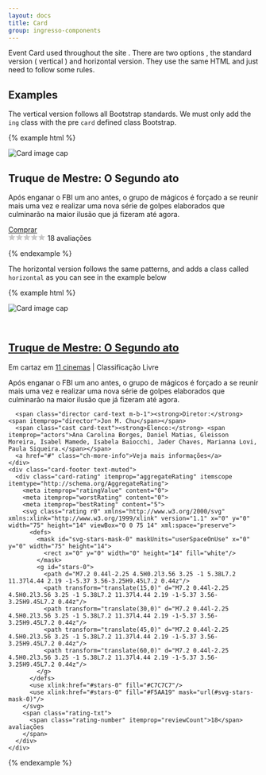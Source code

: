 ```yaml
---
layout: docs
title: Card
group: ingresso-components
---
```


Event Card used throughout the site . There are two options , the standard version ( vertical ) and horizontal version. They use the same HTML and just need to follow some rules.

## Examples


The vertical version follows all Bootstrap standards. We must only add the `ing` class with the pre `card` defined class Bootstrap.

{% example html %}

<article class="card ing" itemscope itemtype="http://schema.org/Movie">
  <meta itemprop="dateCreated" content="2016-06-17">
  <meta itemprop="director" content="Jon M. Chu">
  <img class="card-img-top w-100" itemprop="image" src="https://ingresso-a.akamaihd.net/img/cinema/cartaz/13758_d.jpg" alt="Card image cap">
  <div class="card-block">
    <h1 class="card-title" itemprop="name">Truque de Mestre: O Segundo ato</h1>
    <p class="card-text" itemprop="description">Após enganar o FBI um ano antes, o grupo de mágicos é forçado a se reunir mais uma vez e realizar uma nova série de golpes elaborados que culminarão na maior ilusão que já fizeram até agora.</p>
    <a href="#" class="btn btn-primary">Comprar</a>
  </div>
  <div class="card-footer text-muted text-xs-center">
    <div class="card-rating" itemprop="aggregateRating" itemscope itemtype="http://schema.org/AggregateRating">
      <meta itemprop="ratingValue" content="0">
      <meta itemprop="worstRating" content="0">
      <meta itemprop="bestRating" content="5">
      <svg class="rating r0" xmlns="http://www.w3.org/2000/svg" xmlns:xlink="http://www.w3.org/1999/xlink" version="1.1" x="0" y="0" width="75" height="14" viewBox="0 0 75 14" xml:space="preserve">
        <defs>
          <mask id="svg-stars-mask-0" maskUnits="userSpaceOnUse" x="0" y="0" width="75" height="14">
            <rect x="0" y="0" width="0" height="14" fill="white"/>
          </mask>
          <g id="stars-0">
            <path d="M7.2 0.44l-2.25 4.5H0.2l3.56 3.25 -1 5.38L7.2 11.37l4.44 2.19 -1-5.37 3.56-3.25H9.45L7.2 0.44z"/>
            <path transform="translate(15,0)" d="M7.2 0.44l-2.25 4.5H0.2l3.56 3.25 -1 5.38L7.2 11.37l4.44 2.19 -1-5.37 3.56-3.25H9.45L7.2 0.44z"/>
            <path transform="translate(30,0)" d="M7.2 0.44l-2.25 4.5H0.2l3.56 3.25 -1 5.38L7.2 11.37l4.44 2.19 -1-5.37 3.56-3.25H9.45L7.2 0.44z"/>
            <path transform="translate(45,0)" d="M7.2 0.44l-2.25 4.5H0.2l3.56 3.25 -1 5.38L7.2 11.37l4.44 2.19 -1-5.37 3.56-3.25H9.45L7.2 0.44z"/>
            <path transform="translate(60,0)" d="M7.2 0.44l-2.25 4.5H0.2l3.56 3.25 -1 5.38L7.2 11.37l4.44 2.19 -1-5.37 3.56-3.25H9.45L7.2 0.44z"/>
          </g>
        </defs>
        <use xlink:href="#stars-0" fill="#C7C7C7"/>
        <use xlink:href="#stars-0" fill="#F5AA19" mask="url(#svg-stars-mask-0)"/>
      </svg>
      <span class="rating-txt">
        <span class="rating-number" itemprop="reviewCount">18</span> avaliações
      </span>
    </div>
  </div>
</article>

{% endexample %}


The horizontal version follows the same patterns, and adds a class called `horizontal` as you can see in the example below

{% example html %}

<article class="card ing horizontal" itemscope itemtype="http://schema.org/Movie">
  <meta itemprop="dateCreated" content="2016-06-17">
  <meta itemprop="director" content="Jon M. Chu">
  <img class="card-img-top" itemprop="image" src="https://ingresso-a.akamaihd.net/img/cinema/cartaz/13758_d.jpg" alt="Card image cap">
  <div class="card-wp">
    <div class="card-block">
      <svg class="svg-icon ic-cinema" width="30" height="30">
          <use xmlns:xlink="http://www.w3.org/1999/xlink" xlink:href="#icon-movie"></use>
      </svg>
      <h1 class="card-title d-inline-block" itemprop="name"><a href="">Truque de Mestre: O Segundo ato</a></h1>
      <span class="ch-condition">Em cartaz em <a href="">11 cinemas</a> | Classificação Livre</span>
      <p class="card-text" itemprop="description">Após enganar o FBI um ano antes, o grupo de mágicos é forçado a se reunir mais uma vez e realizar uma nova série de golpes elaborados que culminarão na maior ilusão que já fizeram até agora.</p>

      <span class="director card-text m-b-1"><strong>Diretor:</strong> <span itemprop="director">Jon M. Chu</span></span>
      <span class="cast card-text"><strong>Elenco:</strong> <span itemprop="actors">Ana Carolina Borges, Daniel Matias, Gleisson Moreira, Isabel Mamede, Isabela Baiocchi, Jader Chaves, Marianna Lovi, Paula Siqueira.</span></span>
      <a href="#" class="ch-more-info">Veja mais informações</a>  
    </div>
    <div class="card-footer text-muted">
      <div class="card-rating" itemprop="aggregateRating" itemscope itemtype="http://schema.org/AggregateRating">
        <meta itemprop="ratingValue" content="0">
        <meta itemprop="worstRating" content="0">
        <meta itemprop="bestRating" content="5">
        <svg class="rating r0" xmlns="http://www.w3.org/2000/svg" xmlns:xlink="http://www.w3.org/1999/xlink" version="1.1" x="0" y="0" width="75" height="14" viewBox="0 0 75 14" xml:space="preserve">
          <defs>
            <mask id="svg-stars-mask-0" maskUnits="userSpaceOnUse" x="0" y="0" width="75" height="14">
              <rect x="0" y="0" width="0" height="14" fill="white"/>
            </mask>
            <g id="stars-0">
              <path d="M7.2 0.44l-2.25 4.5H0.2l3.56 3.25 -1 5.38L7.2 11.37l4.44 2.19 -1-5.37 3.56-3.25H9.45L7.2 0.44z"/>
              <path transform="translate(15,0)" d="M7.2 0.44l-2.25 4.5H0.2l3.56 3.25 -1 5.38L7.2 11.37l4.44 2.19 -1-5.37 3.56-3.25H9.45L7.2 0.44z"/>
              <path transform="translate(30,0)" d="M7.2 0.44l-2.25 4.5H0.2l3.56 3.25 -1 5.38L7.2 11.37l4.44 2.19 -1-5.37 3.56-3.25H9.45L7.2 0.44z"/>
              <path transform="translate(45,0)" d="M7.2 0.44l-2.25 4.5H0.2l3.56 3.25 -1 5.38L7.2 11.37l4.44 2.19 -1-5.37 3.56-3.25H9.45L7.2 0.44z"/>
              <path transform="translate(60,0)" d="M7.2 0.44l-2.25 4.5H0.2l3.56 3.25 -1 5.38L7.2 11.37l4.44 2.19 -1-5.37 3.56-3.25H9.45L7.2 0.44z"/>
            </g>
          </defs>
          <use xlink:href="#stars-0" fill="#C7C7C7"/>
          <use xlink:href="#stars-0" fill="#F5AA19" mask="url(#svg-stars-mask-0)"/>
        </svg>
        <span class="rating-txt">
          <span class="rating-number" itemprop="reviewCount">18</span> avaliações
        </span>
      </div>
    </div>
  </div>
</article>

{% endexample %}
